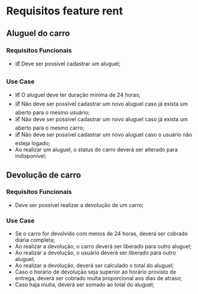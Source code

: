 # Requisitos feature rent

## Aluguel do carro

### Requisitos Funcionais
- 🗹 Deve ser possível cadastrar um aluguel;

### Use Case
- 🗹 O aluguel deve ter duração mínima de 24 horas;
- 🗹 Não deve ser possível cadastrar um novo aluguel caso já exista um aberto para o mesmo usuário;
- 🗹 Não deve ser possível cadastrar um novo aluguel caso já exista um aberto para o mesmo carro;
- 🗹 Não deve ser possível cadastrar um novo aluguel caso o usuário não esteja logado;
- Ao realizar um aluguel, o status do carro deverá ser alterado para indisponível;

## Devolução de carro

### Requisitos Funcionais
- Deve ser possível realizar a devolução de um carro;

### Use Case
- Se o carro for devolvido com menos de 24 horas, deverá ser cobrado diária completa;
- Ao realizar a devolução, o carro deverá ser liberado para outro aluguel;
- Ao realizar a devolução, o usuário deverá ser liberado para outro aluguel;
- Ao realizar a devolução, deverá ser calculado o total do aluguel;
- Caso o horário de devolução seja superior ao horário provisto de entrega, deverá ser cobrado multa proporcional aos dias de atraso;
- Caso haja multa, deverá ser somado ao total do aluguel;